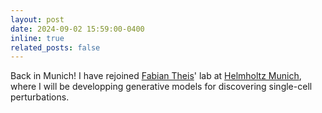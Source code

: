 ```yaml
---
layout: post
date: 2024-09-02 15:59:00-0400
inline: true
related_posts: false
---
```


Back in Munich! I have rejoined [Fabian Theis](https://www.helmholtz-munich.de/en/icb/pi/fabian-theis)' lab at [Helmholtz Munich](https://www.helmholtz-munich.de/en), where I will be developping generative models for discovering single-cell perturbations. 
